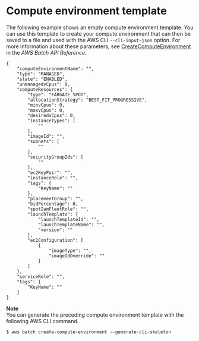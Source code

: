 # Compute environment template<a name="compute-environment-template"></a>

The following example shows an empty compute environment template\. You can use this template to create your compute environment that can then be saved to a file and used with the AWS CLI `--cli-input-json` option\. For more information about these parameters, see [CreateComputeEnvironment](https://docs.aws.amazon.com/batch/latest/APIReference/API_CreateComputeEnvironment.html) in the *AWS Batch API Reference*\.

```
{
    "computeEnvironmentName": "",
    "type": "MANAGED",
    "state": "ENABLED",
    "unmanagedvCpus": 0,
    "computeResources": {
        "type": "FARGATE_SPOT",
        "allocationStrategy": "BEST_FIT_PROGRESSIVE",
        "minvCpus": 0,
        "maxvCpus": 0,
        "desiredvCpus": 0,
        "instanceTypes": [
            ""
        ],
        "imageId": "",
        "subnets": [
            ""
        ],
        "securityGroupIds": [
            ""
        ],
        "ec2KeyPair": "",
        "instanceRole": "",
        "tags": {
            "KeyName": ""
        },
        "placementGroup": "",
        "bidPercentage": 0,
        "spotIamFleetRole": "",
        "launchTemplate": {
            "launchTemplateId": "",
            "launchTemplateName": "",
            "version": ""
        },
        "ec2Configuration": [
            {
                "imageType": "",
                "imageIdOverride": ""
            }
        ]
    },
    "serviceRole": "",
    "tags": {
        "KeyName": ""
    }
}
```

**Note**  
You can generate the preceding compute environment template with the following AWS CLI command\.  

```
$ aws batch create-compute-environment --generate-cli-skeleton
```